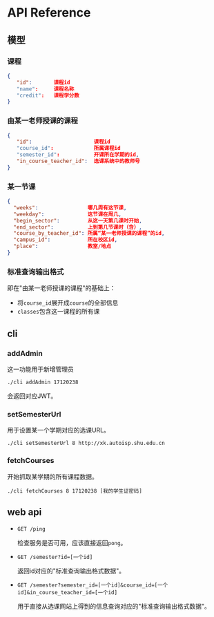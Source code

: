 # API Reference

## 模型

### 课程

```json
{
   "id": 	   课程id
   "name":     课程名称
   "credit":   课程学分数
}
```

### 由某一老师授课的课程

```json
{
   "id": 	                课程id
   "course_id":             所属课程id
   "semester_id":           开课所在学期的id,
   "in_course_teacher_id":  选课系统中的教师号
}
```

### 某一节课
```json
{
  "weeks":                哪几周有这节课,
  "weekday":              这节课在周几,
  "begin_sector":         从这一天第几课时开始,
  "end_sector":           上到第几节课时（含）,
  "course_by_teacher_id": 所属“某一老师授课的课程”的id,
  "campus_id":            所在校区id,
  "place":                教室/地点
}
```

### 标准查询输出格式
即在"由某一老师授课的课程"的基础上：
- 将`course_id`展开成`course`的全部信息
- `classes`包含这一课程的所有课

## cli

### addAdmin
这一功能用于新增管理员
```shell
./cli addAdmin 17120238
```
会返回对应JWT。

### setSemesterUrl
用于设置某一个学期对应的选课URL。
```shell
./cli setSemesterUrl 8 http://xk.autoisp.shu.edu.cn
```

### fetchCourses
开始抓取某学期的所有课程数据。
```shell
./cli fetchCourses 8 17120238 [我的学生证密码]
```


## web api

- `GET /ping`

  检查服务是否可用，应该直接返回`pong`。

- `GET /semester?id=[一个id]`

  返回id对应的"标准查询输出格式数据"。

- `GET /semester?semester_id=[一个id]&course_id=[一个id]&in_course_teacher_id=[一个id]`

  用于直接从选课网站上得到的信息查询对应的"标准查询输出格式数据"。